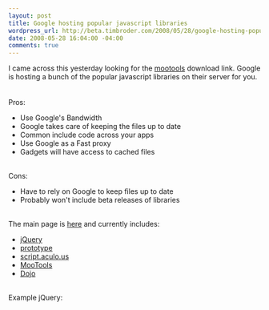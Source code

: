 ```yaml
--- 
layout: post
title: Google hosting popular javascript libraries
wordpress_url: http://beta.timbroder.com/2008/05/28/google-hosting-popular-javascript-libraries/
date: 2008-05-28 16:04:00 -04:00
comments: true
---
```

I came across this yesterday looking for the <a href="http://mootools.net/">mootools</a> download link.  Google is hosting a bunch of the popular javascript libraries on their server for you.<br /><br />
<br />
Pros:
<ul>
<li>Use Google's Bandwidth</li>
<li>Google takes care of keeping the files up to date</li>
<li>Common include code across your apps</li>
<li>Use Google as a Fast proxy</li>
<li>Gadgets will have access to cached files</li>
</ul>
<br />
Cons:
<ul>
<li>Have to rely on Google to keep files up to date</li>
<li>Probably won't include beta releases of libraries</li>
</ul>

<br />
The main page is <a href="http://code.google.com/apis/ajaxlibs/">here</a> and currently includes:
<ul>
<li><a href="http://jquery.com/ ">jQuery</a></li>
<li><a href="http://www.prototypejs.org/">prototype</a></li>
<li><a href="http://script.aculo.us/">script.aculo.us</a></li>
<li><a href="http://mootools.net/">MooTools</a></li>
<li><a href="http://dojotoolkit.org/">Dojo</a></li>
</ul>
<br />
Example jQuery:

<pre name="code" class="javascript">
<script src="http://www.google.com/jsapi"></script>
<script>
  // Load jQuery
  google.load("jquery", "1");

  // on page load complete, fire off a jQuery json-p query
  // against Google web search
  google.setOnLoadCallback(function() {
    $.getJSON("http://ajax.googleapis.com/ajax/services/search/web?q=google&;v=1.0&;callback=?",

      // on search completion, process the results
      function (data) {
        if (data.responseDate.results &&
            data.responseDate.results.length>0) {
          renderResults(data.responseDate.results);
        }
      });
    });
</script>
</pre>
